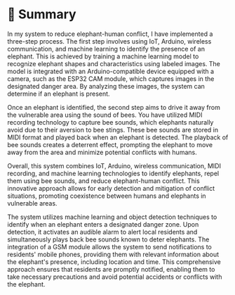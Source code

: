 # 🦣 Summary

In my system to reduce elephant-human conflict, I have implemented a three-step process. The first step involves using IoT, Arduino, wireless communication, and machine learning to identify the presence of an elephant. This is achieved by training a machine learning model to recognize elephant shapes and characteristics using labeled images. The model is integrated with an Arduino-compatible device equipped with a camera, such as the ESP32 CAM module, which captures images in the designated danger area. By analyzing these images, the system can determine if an elephant is present.

Once an elephant is identified, the second step aims to drive it away from the vulnerable area using the sound of bees. You have utilized MIDI recording technology to capture bee sounds, which elephants naturally avoid due to their aversion to bee stings. These bee sounds are stored in MIDI format and played back when an elephant is detected. The playback of bee sounds creates a deterrent effect, prompting the elephant to move away from the area and minimize potential conflicts with humans.

Overall, this system combines IoT, Arduino, wireless communication, MIDI recording, and machine learning technologies to identify elephants, repel them using bee sounds, and reduce elephant-human conflict. This innovative approach allows for early detection and mitigation of conflict situations, promoting coexistence between humans and elephants in vulnerable areas.

The system utilizes machine learning and object detection techniques to identify when an elephant enters a designated danger zone. Upon detection, it activates an audible alarm to alert local residents and simultaneously plays back bee sounds known to deter elephants. The integration of a GSM module allows the system to send notifications to residents' mobile phones, providing them with relevant information about the elephant's presence, including location and time. This comprehensive approach ensures that residents are promptly notified, enabling them to take necessary precautions and avoid potential accidents or conflicts with the elephant.
